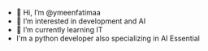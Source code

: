 - 👋 Hi, I’m @ymeenfatimaa
- 👀 I’m interested in development and AI
- 🌱 I’m currently learning IT
- I'm a python developer also specializing in AI Essential

